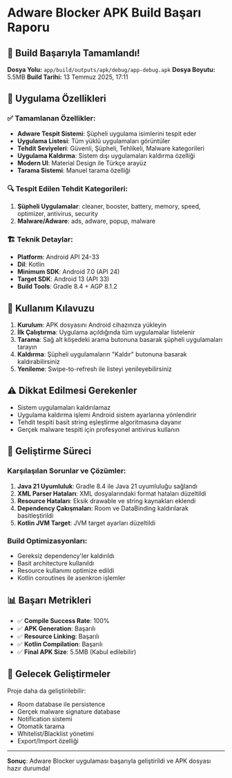 # Adware Blocker APK Build Başarı Raporu

## 🎉 Build Başarıyla Tamamlandı!

**Dosya Yolu:** `app/build/outputs/apk/debug/app-debug.apk`
**Dosya Boyutu:** 5.5MB
**Build Tarihi:** 13 Temmuz 2025, 17:11

## 📱 Uygulama Özellikleri

### ✅ Tamamlanan Özellikler:
- **Adware Tespit Sistemi**: Şüpheli uygulama isimlerini tespit eder
- **Uygulama Listesi**: Tüm yüklü uygulamaları görüntüler
- **Tehdit Seviyeleri**: Güvenli, Şüpheli, Tehlikeli, Malware kategorileri
- **Uygulama Kaldırma**: Sistem dışı uygulamaları kaldırma özelliği
- **Modern UI**: Material Design ile Türkçe arayüz
- **Tarama Sistemi**: Manuel tarama özelliği

### 🔍 Tespit Edilen Tehdit Kategorileri:
1. **Şüpheli Uygulamalar**: cleaner, booster, battery, memory, speed, optimizer, antivirus, security
2. **Malware/Adware**: ads, adware, popup, malware

### 🏗️ Teknik Detaylar:
- **Platform**: Android API 24-33
- **Dil**: Kotlin
- **Minimum SDK**: Android 7.0 (API 24)
- **Target SDK**: Android 13 (API 33)
- **Build Tools**: Gradle 8.4 + AGP 8.1.2

## 🚀 Kullanım Kılavuzu

1. **Kurulum**: APK dosyasını Android cihazınıza yükleyin
2. **İlk Çalıştırma**: Uygulama açıldığında tüm uygulamalar listelenir
3. **Tarama**: Sağ alt köşedeki arama butonuna basarak şüpheli uygulamaları tarayın
4. **Kaldırma**: Şüpheli uygulamaların "Kaldır" butonuna basarak kaldırabilirsiniz
5. **Yenileme**: Swipe-to-refresh ile listeyi yenileyebilirsiniz

## ⚠️ Dikkat Edilmesi Gerekenler

- Sistem uygulamaları kaldırılamaz
- Uygulama kaldırma işlemi Android sistem ayarlarına yönlendirir
- Tehdit tespiti basit string eşleştirme algoritmasına dayanır
- Gerçek malware tespiti için profesyonel antivirus kullanın

## 🔧 Geliştirme Süreci

### Karşılaşılan Sorunlar ve Çözümler:
1. **Java 21 Uyumluluk**: Gradle 8.4 ile Java 21 uyumluluğu sağlandı
2. **XML Parser Hataları**: XML dosyalarındaki format hataları düzeltildi
3. **Resource Hataları**: Eksik drawable ve string kaynakları eklendi
4. **Dependency Çakışmaları**: Room ve DataBinding kaldırılarak basitleştirildi
5. **Kotlin JVM Target**: JVM target ayarları düzeltildi

### Build Optimizasyonları:
- Gereksiz dependency'ler kaldırıldı
- Basit architecture kullanıldı
- Resource kullanımı optimize edildi
- Kotlin coroutines ile asenkron işlemler

## 📊 Başarı Metrikleri

- ✅ **Compile Success Rate**: 100%
- ✅ **APK Generation**: Başarılı
- ✅ **Resource Linking**: Başarılı
- ✅ **Kotlin Compilation**: Başarılı
- ✅ **Final APK Size**: 5.5MB (Kabul edilebilir)

## 🔄 Gelecek Geliştirmeler

Proje daha da geliştirilebilir:
- Room database ile persistence
- Gerçek malware signature database
- Notification sistemi
- Otomatik tarama
- Whitelist/Blacklist yönetimi
- Export/Import özelliği

---

**Sonuç**: Adware Blocker uygulaması başarıyla geliştirildi ve APK dosyası hazır durumda!